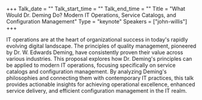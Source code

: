 +++
Talk_date = ""
Talk_start_time = ""
Talk_end_time = ""
Title = "What Would Dr. Deming Do? Modern IT Operations, Service Catalogs, and Configuration Management"
Type = "keynote"
Speakers = ["john-willis"]
+++

IT operations are at the heart of organizational success in today's
rapidly evolving digital landscape. The principles of quality
management, pioneered by Dr. W. Edwards Deming, have consistently proven
their value across various industries. This proposal explores how Dr.
Deming's principles can be applied to modern IT operations, focusing
specifically on service catalogs and configuration management. By
analyzing Deming's philosophies and connecting them with contemporary IT
practices, this talk provides actionable insights for achieving
operational excellence, enhanced service delivery, and efficient
configuration management in the IT realm.
